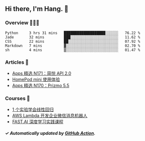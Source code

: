 ## Hi there, I'm Hang. 👋

### Overview 👨🏻‍💻

<!--START_SECTION:waka-->
```text
Python     3 hrs 31 mins   ███████████████████░░░░░░   76.22 % 
Jade       32 mins         ███░░░░░░░░░░░░░░░░░░░░░░   11.62 % 
CSS        22 mins         ██░░░░░░░░░░░░░░░░░░░░░░░   07.92 % 
Markdown   7 mins          ▓░░░░░░░░░░░░░░░░░░░░░░░░   02.70 % 
sh         4 mins          ▒░░░░░░░░░░░░░░░░░░░░░░░░   01.47 % 
```
<!--END_SECTION:waka-->

### Articles 📝

<!-- BLOG:START -->
- [Apps 精选 N171：简悦 API 2.0](https://huhuhang.com/post/product-hunt/product-hunt-n171?from=github)
- [HomePod mini 使用体验](https://huhuhang.com/post/apps/homepod-mini-comments?from=github)
- [Apps 精选 N170：Prizmo 5.5](https://huhuhang.com/post/product-hunt/product-hunt-n170?from=github)<!-- BLOG:END -->

### Courses 🔗

<!-- SYL:START -->
- [1 个实验学会线性回归](https://lanqiao.cn/courses/4855)
- [AWS Lambda 开发企业微信消息机器人](https://lanqiao.cn/courses/2868)
- [FAST.AI 深度学习实践课程](https://lanqiao.cn/courses/1445)
<!-- SYL:END -->

##### ✓ Automatically updated by [GitHub Action](https://github.com/huhuhang/huhuhang/actions).

